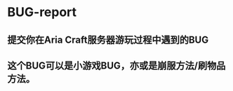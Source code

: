 # BUG-report
提交你在Aria Craft服务器游玩过程中遇到的BUG
-------------------------------------------------
这个BUG可以是小游戏BUG，亦或是崩服方法/刷物品方法。
-------------------------------------------------

